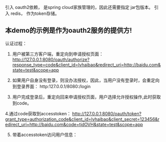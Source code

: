 引入  oauth2依赖， 是spring cloud家族管理的，因此还需要指定
jar包版本。
引入  redis， 作为token存储。


## 本demo的示例是作为oauth2服务的提供方!

认证过程：

1. 用户被第三方客户端，重定向到申请授权页面：
http://127.0.0.1:8080/oauth/authorize?response_type=code&client_id=lvhaibao&redirect_uri=http://baidu.com&state=test&scope=app

2. 如果用户自身没有登录，则没办法授权，因此，当用户没有登录时，会重定向到登录界面：
http:127.0.0.1/8080:/login

3. 用户完成登录后，重定向回来申请授权页面，用户选择允许授权操作,此时获取到code。


4.通过code获取到accesstoken：
http://127.0.0.1:8080/oauth/token?grant_type=authorization_code&client_id=lvhaibao&client_secret=123456&redirect_uri=http://baidu.com&code=tjdOVH&state=test&scope=app

5. 带着accesstoken访问用户信息：

